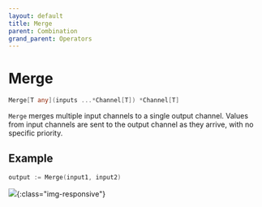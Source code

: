 ```yaml
---
layout: default
title: Merge
parent: Combination
grand_parent: Operators
---
```


<h1>Merge</h1>

```go
Merge[T any](inputs ...*Channel[T]) *Channel[T]
```

`Merge` merges multiple input channels to a single output channel.
Values from input channels are sent to the output channel as they arrive, with no specific priority.

<h2>Example</h2>

```go
output := Merge(input1, input2)
```
![](/assets/images/diagrams/combination/merge.svg){:class="img-responsive"}